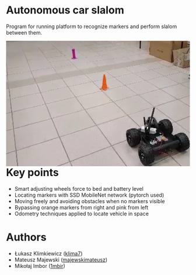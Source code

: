 # Autonomous car slalom

Program for running platform to recognize markers and perform slalom between them.

<img src="https://github.com/klima7/Autonomous-car-slalom/blob/images/images/slalom.png" width="700" style="float: left;" />

# Key points
- Smart adjusting wheels force to bed and battery level
- Locating markers with SSD MobileNet network (pytorch used)
- Moving freely and avoiding obstacles when no markers visible
- Bypassing orange markers from right and pink from left
- Odometry techniques applied to locate vehicle in space

# Authors
- Łukasz Klimkiewicz ([klima7](https://github.com/klima7))
- Mateusz Majewski ([majewskimateusz](https://github.com/majewskimateusz))
- Mikołaj Imbor ([1mbir](https://github.com/1mbir))
